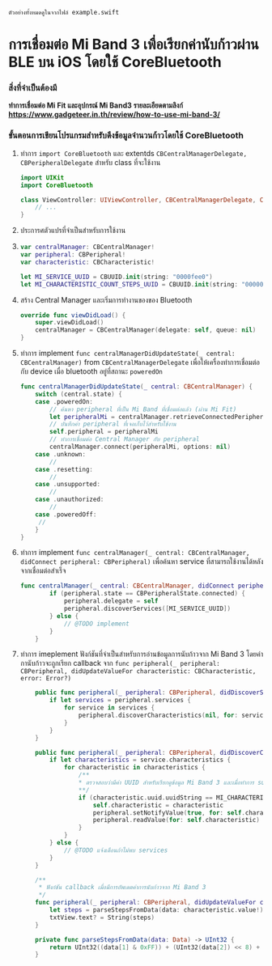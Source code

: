 `ตัวอย่างทั้งหมดดูในจากไฟล์ example.swift`

# การเชื่อมต่อ Mi Band 3 เพื่อเรียกค่านับก้าวผ่าน BLE บน iOS โดยใช้ CoreBluetooth

### สิ่งที่จำเป็นต้องมี

**ทำการเชื่อมต่อ Mi Fit และอุปกรณ์ Mi Band3 รายละเอียดตามลิงก์ https://www.gadgeteer.in.th/review/how-to-use-mi-band-3/**



### ขั้นตอนการเขียนโปรแกรมสำหรับดึงข้อมูลจำนวนก้าวโดยใช้ CoreBluetooth

1. ทำการ `import CoreBluetooth` และ extentds `CBCentralManagerDelegate, CBPeripheralDelegate` สำหรับ class ที่จะใช้งาน

   ```swift
   import UIKit
   import CoreBluetooth
   
   class ViewController: UIViewController, CBCentralManagerDelegate, CBPeripheralDelegate {
       // ...
   }
   ```

   

2. ประการศตัวแปรที่จำเป็นสำหรับการใช้งาน

3. ```swift
   var centralManager: CBCentralManager!
   var peripheral: CBPeripheral!
   var characteristic: CBCharacteristic!
   
   let MI_SERVICE_UUID = CBUUID.init(string: "0000fee0")
   let MI_CHARACTERISTIC_COUNT_STEPS_UUID = CBUUID.init(string: "00000007-0000-3512-2118-0009AF100700")
   
   ```



3. สร้าง Central Manager และเริ่มการทำงานของของ Bluetooth

   ```swift
   override func viewDidLoad() {
       super.viewDidLoad()
       centralManager = CBCentralManager(delegate: self, queue: nil)
   }
   ```

4. ทำการ implement `func centralManagerDidUpdateState(_ central: CBCentralManager)` from `CBCentralManagerDelegate` เพื่อให้เครื่องทำการเชื่อมต่อกับ device เมื่อ bluetooth อยู่ที่สถานะ `poweredOn`

   ```swift
   func centralManagerDidUpdateState(_ central: CBCentralManager) {
       switch (central.state) {
       case .poweredOn:
           // ค้นหา peripheral ที่เป็น Mi Band ที่เชื่อมต่อแล้ว (ผ่าน Mi Fit)
           let peripheralMi = centralManager.retrieveConnectedPeripherals(withServices: [MI_SERVICE_UUID]).first!
           // บันทึกค่า peripheral ที่เจอเก็บไว้สำหรับใช้งาน
           self.peripheral = peripheralMi
           // ทำการเชื่อมต่อ Central Manager กับ peripheral
           centralManager.connect(peripheralMi, options: nil)
       case .unknown:
           // 
       case .resetting:
           //
       case .unsupported:
           //
       case .unauthorized:
           // 
       case .poweredOff:
   		//
       }
   }
   ```

5. ทำการ implement `func centralManager(_ central: CBCentralManager, didConnect peripheral: CBPeripheral)` เพื่อค้นหา service ที่สามารถใช้งานได้หลังจากเชื่อมต่อสำเร็จ

   ```swift
   func centralManager(_ central: CBCentralManager, didConnect peripheral: CBPeripheral) {
           if (peripheral.state == CBPeripheralState.connected) {
               peripheral.delegate = self
               peripheral.discoverServices([MI_SERVICE_UUID])
           } else {
               // @TODO implement
           }
       }
   ```

6. ทำการ imeplement ฟังก์ชันที่จำเป็นสำหรับการอ่านข้อมูลการนับก้าวจาก Mi Band 3 โดยค่ากานับก้าวจะถูกเรียก callback จาก `func peripheral(_ peripheral: CBPeripheral, didUpdateValueFor characteristic: CBCharacteristic, error: Error?)`

   ```swift
       public func peripheral(_ peripheral: CBPeripheral, didDiscoverServices error: Error?) {
           if let services = peripheral.services {
               for service in services {
                   peripheral.discoverCharacteristics(nil, for: service)
               }
           }
       }
   
       public func peripheral(_ peripheral: CBPeripheral, didDiscoverCharacteristicsFor service: CBService, error: Error?) {
           if let characteristics = service.characteristics {
               for characteristic in characteristics {
                   /**
                   * ตรวจสอบว่ามีค่า UUID สำหรับเรียกดูข้อมูล Mi Band 3 และเมื่อทำการ subscribe ข้อมูลสำหรับการนับก้าว
                   **/
                   if (characteristic.uuid.uuidString == MI_CHARACTERISTIC_COUNT_STEPS_UUID.uuidString) {
                       self.characteristic = characteristic
                       peripheral.setNotifyValue(true, for: self.characteristic)
                       peripheral.readValue(for: self.characteristic)
                   }
               }
           } else {
               // @TODO แจ้งเตือนถ้าไม่พบ services
           }
       }
   
       /**
        * ฟังก์ชัน callback เมื่อมีการอัพเดตค่าการนับก้าวจาก Mi Band 3
        */
       func peripheral(_ peripheral: CBPeripheral, didUpdateValueFor characteristic: CBCharacteristic, error: Error?) {
           let steps = parseStepsFromData(data: characteristic.value!);
           txtView.text? = String(steps)
       }
   
       private func parseStepsFromData(data: Data) -> UInt32 {
           return UInt32((data[1] & 0xFF)) + (UInt32(data[2]) << 8) + (UInt32(data[3]) << 16)
       }
   ```
